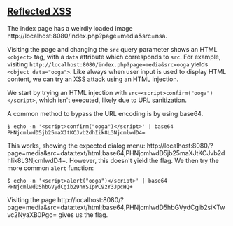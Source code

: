 ## [Reflected XSS](https://owasp.org/www-project-web-security-testing-guide/v41/4-Web_Application_Security_Testing/07-Input_Validation_Testing/01-Testing_for_Reflected_Cross_Site_Scripting.html)

The index page has a weirdly loaded image http://localhost:8080/index.php?page=media&src=nsa.

Visiting the page and changing the `src` query parameter shows an HTML `<object>` tag, with a `data` attribute which corresponds to `src`. For example, visiting `http://localhost:8080/index.php?page=media&src=ooga` yields `<object data="ooga">`. Like always when user input is used to display HTML content, we can try an XSS attack using an HTML injection.

We start by trying an HTML injection with `src=<script>confirm("ooga")</script>`, which isn't executed, likely due to URL sanitization.

A common method to bypass the URL encoding is by using base64.

```console
$ echo -n '<script>confirm("ooga")</script>' | base64
PHNjcmlwdD5jb25maXJtKCJvb2dhIik8L3NjcmlwdD4=
```

This works, showing the expected dialog menu: http://localhost:8080/?page=media&src=data:text/html;base64,PHNjcmlwdD5jb25maXJtKCJvb2dhIik8L3NjcmlwdD4=. However, this doesn't yield the flag. We then try the more common `alert` function:

```console
$ echo -n '<script>alert("ooga")</script>' | base64
PHNjcmlwdD5hbGVydCgib29nYSIpPC9zY3JpcHQ+
```

Visiting the page http://localhost:8080/?page=media&src=data:text/html;base64,PHNjcmlwdD5hbGVydCgib2siKTwvc2NyaXB0Pgo= gives us the flag.
